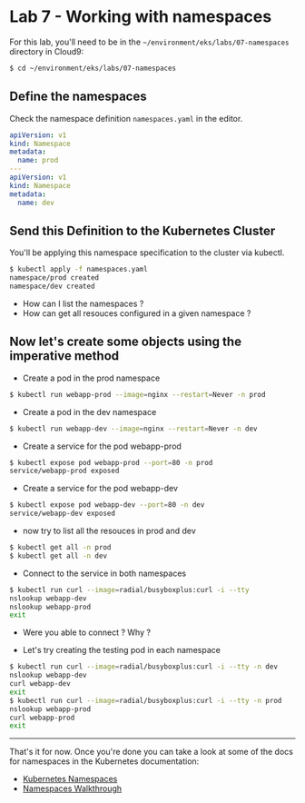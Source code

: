 # Lab 7 - Working with namespaces

For this lab, you'll need to be in the `~/environment/eks/labs/07-namespaces` directory in Cloud9:

```bash
$ cd ~/environment/eks/labs/07-namespaces
```

## Define the namespaces

Check the namespace definition `namespaces.yaml` in the editor.

```yaml
apiVersion: v1
kind: Namespace
metadata:
  name: prod
---
apiVersion: v1
kind: Namespace
metadata:
  name: dev
```

## Send this Definition to the Kubernetes Cluster

You'll be applying this namespace specification to the cluster via kubectl.

```bash
$ kubectl apply -f namespaces.yaml
namespace/prod created
namespace/dev created
```
- How can I list the namespaces ? 
- How can get all resouces configured in a given namespace ?

## Now let's create some objects using the imperative method

- Create a  pod in the prod namespace
```bash
$ kubectl run webapp-prod --image=nginx --restart=Never -n prod
```

- Create a pod in the dev namespace
```bash
$ kubectl run webapp-dev --image=nginx --restart=Never -n dev
```

- Create a service for the pod webapp-prod
```bash
$ kubectl expose pod webapp-prod --port=80 -n prod
service/webapp-prod exposed
```

- Create a service for the pod webapp-dev
```bash
$ kubectl expose pod webapp-dev --port=80 -n dev
service/webapp-dev exposed
```
- now try to list all the resouces in prod and dev 
```bash
$ kubectl get all -n prod
$ kubectl get all -n dev
```

- Connect to the service in both namespaces
```bash
$ kubectl run curl --image=radial/busyboxplus:curl -i --tty
nslookup webapp-dev
nslookup webapp-prod
exit
```
- Were you able to connect ? Why ?

- Let's try creating the testing pod in each namespace
```bash
$ kubectl run curl --image=radial/busyboxplus:curl -i --tty -n dev
nslookup webapp-dev
curl webapp-dev
exit
$ kubectl run curl --image=radial/busyboxplus:curl -i --tty -n prod
nslookup webapp-prod
curl webapp-prod
exit
```

---

That's it for now. Once you're done you can take a look at some of the docs for namespaces in the Kubernetes documentation:

- [Kubernetes Namespaces](https://kubernetes.io/docs/concepts/overview/working-with-objects/namespaces/)
- [Namespaces Walkthrough](https://kubernetes.io/docs/tasks/administer-cluster/namespaces-walkthrough)

